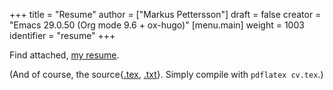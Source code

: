 +++
title = "Resume"
author = ["Markus Pettersson"]
draft = false
creator = "Emacs 29.0.50 (Org mode 9.6 + ox-hugo)"
[menu.main]
  weight = 1003
  identifier = "resume"
+++

Find attached, [my resume](/cv.pdf).

(And of course, the source{[.tex](/cv.tex), [.txt](/cv.txt)}. Simply compile with `pdflatex cv.tex`.)
